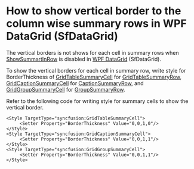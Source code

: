 # How to show vertical border to the column wise summary rows in WPF DataGrid (SfDataGrid)
 
The vertical borders is not shows for each cell in summary rows when [ShowSummartInRow](https://help.syncfusion.com/cr/wpf/Syncfusion.UI.Xaml.Grid.GridSummaryRow.html?_gl=1*2hs72g*_ga*NzY2NDkwMTMwLjE2NTA1MzA5NTc.*_ga_WC4JKKPHH0*MTY2ODE0ODc4MS4yOTYuMS4xNjY4MTUwNDU1LjAuMC4w&_ga=2.209263514.967019853.1668146580-766490130.1650530957#Syncfusion_UI_Xaml_Grid_GridSummaryRow_ShowSummaryInRow) is disabled in [WPF DataGrid](https://www.syncfusion.com/wpf-controls/datagrid) (SfDataGrid).

To show the vertical borders for each cell in summary row, write style for BorderThickness of  [GridTableSummaryCell](https://help.syncfusion.com/cr/wpf/Syncfusion.UI.Xaml.Grid.GridTableSummaryCell.html?_gl=1*vamhcg*_ga*NzY2NDkwMTMwLjE2NTA1MzA5NTc.*_ga_WC4JKKPHH0*MTY2ODE0ODc4MS4yOTYuMS4xNjY4MTUwODI5LjAuMC4w&_ga=2.184081454.967019853.1668146580-766490130.1650530957) for [GridTableSummaryRow](https://help.syncfusion.com/cr/wpf/Syncfusion.UI.Xaml.Grid.GridTableSummaryRow.html?_gl=1*yw6gvu*_ga*NzY2NDkwMTMwLjE2NTA1MzA5NTc.*_ga_WC4JKKPHH0*MTY2ODE0ODc4MS4yOTYuMS4xNjY4MTUwODgyLjAuMC4w&_ga=2.188888099.967019853.1668146580-766490130.1650530957), [GridCaptionSummaryCell](https://help.syncfusion.com/cr/wpf/Syncfusion.UI.Xaml.Grid.GridCaptionSummaryCell.html?_gl=1*17c5563*_ga*NzY2NDkwMTMwLjE2NTA1MzA5NTc.*_ga_WC4JKKPHH0*MTY2ODE0ODc4MS4yOTYuMS4xNjY4MTUwOTMxLjAuMC4w&_ga=2.188888099.967019853.1668146580-766490130.1650530957) for [CaptionSummaryRow](https://help.syncfusion.com/cr/wpf/Syncfusion.UI.Xaml.Grid.SfDataGrid.html#Syncfusion_UI_Xaml_Grid_SfDataGrid_CaptionSummaryRow), and [GridGroupSummaryCell](https://help.syncfusion.com/cr/wpf/Syncfusion.UI.Xaml.Grid.GridGroupSummaryCell.html?_gl=1*xuo47h*_ga*NzY2NDkwMTMwLjE2NTA1MzA5NTc.*_ga_WC4JKKPHH0*MTY2ODE0ODc4MS4yOTYuMS4xNjY4MTUwOTYxLjAuMC4w&_ga=2.223198995.967019853.1668146580-766490130.1650530957) for [GroupSummaryRow](https://help.syncfusion.com/cr/wpf/Syncfusion.UI.Xaml.Grid.SfDataGrid.html?_gl=1*eney17*_ga*NzY2NDkwMTMwLjE2NTA1MzA5NTc.*_ga_WC4JKKPHH0*MTY2ODE0ODc4MS4yOTYuMS4xNjY4MTUxMDQ4LjAuMC4w&_ga=2.223198995.967019853.1668146580-766490130.1650530957#Syncfusion_UI_Xaml_Grid_SfDataGrid_GroupSummaryRows).

Refer to the following code for writing style for summary cells to show the vertical border.

```
<Style TargetType="syncfusion:GridTableSummaryCell">
     <Setter Property="BorderThickness" Value="0,0,1,0"/>
</Style>
<Style TargetType="syncfusion:GridCaptionSummaryCell">
     <Setter Property="BorderThickness" Value="0,0,1,1"/>
</Style>
<Style TargetType="syncfusion:GridGroupSummaryCell">
     <Setter Property="BorderThickness" Value="0,0,1,1"/>
</Style>
```
